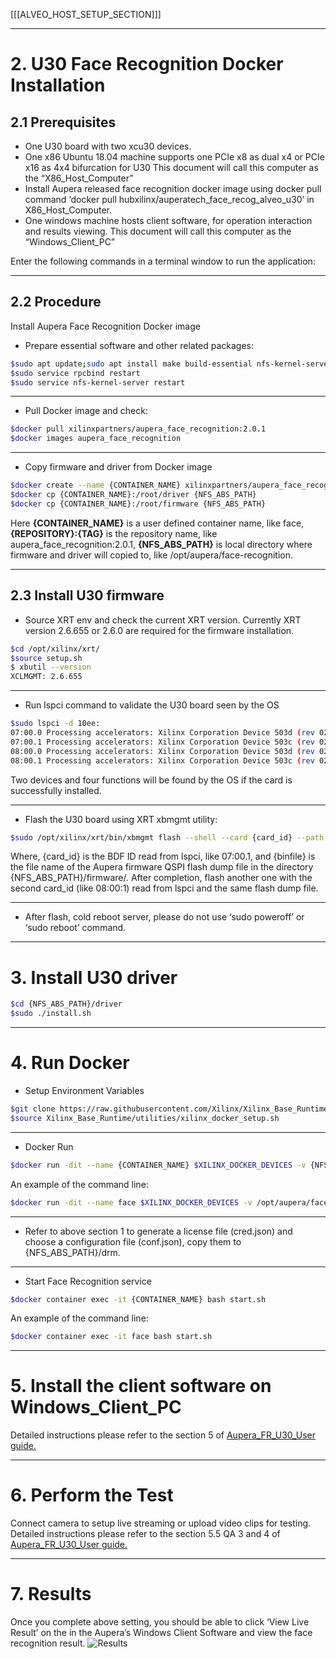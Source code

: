 [[[ALVEO_HOST_SETUP_SECTION]]]

---

# 2. U30 Face Recognition Docker Installation
## 2.1 Prerequisites
+ One U30 board with two xcu30 devices.
+ One x86 Ubuntu 18.04 machine supports one PCIe x8 as dual x4 or PCIe x16 as 4x4 bifurcation for U30 This document will call this computer as the “X86_Host_Computer”
+ Install Aupera released face recognition docker image using docker pull command ‘docker pull hubxilinx/auperatech_face_recog_alveo_u30’ in X86_Host_Computer.
+ One windows machine hosts client software, for operation interaction and results viewing. This document will call this computer as the “Windows_Client_PC”

Enter the following commands in a terminal window to run the application:

---

## 2.2 Procedure
Install Aupera Face Recognition Docker image
+ Prepare essential software and other related packages:

```bash
$sudo apt update;sudo apt install make build-essential nfs-kernel-server docker docker-containerd docker.io
$sudo service rpcbind restart
$sudo service nfs-kernel-server restart
```

---

+ Pull Docker image and check:

```bash
$docker pull xilinxpartners/aupera_face_recognition:2.0.1
$docker images aupera_face_recognition
```

---

+ Copy firmware and driver from Docker image

```bash
$docker create --name {CONTAINER_NAME} xilinxpartners/aupera_face_recognition:2.0.1 bash
$docker cp {CONTAINER_NAME}:/root/driver {NFS_ABS_PATH}
$docker cp {CONTAINER_NAME}:/root/firmware {NFS_ABS_PATH}
```

Here **{CONTAINER_NAME}** is a user defined container name, like face, **{REPOSITORY}:{TAG}** is the repository name, like aupera_face_recognition:2.0.1, **{NFS_ABS_PATH}** is local directory where firmware and driver will copied to, like /opt/aupera/face-recognition.

---

## 2.3 Install U30 firmware
+ Source XRT env and check the current XRT version.
Currently XRT version 2.6.655 or 2.6.0 are required for the firmware installation.

```bash
$cd /opt/xilinx/xrt/
$source setup.sh
$ xbutil --version
XCLMGMT: 2.6.655
```

---

+ Run lspci command to validate the U30 board seen by the OS

```bash
$sudo lspci -d 10ee:
07:00.0 Processing accelerators: Xilinx Corporation Device 503d (rev 02)
07:00.1 Processing accelerators: Xilinx Corporation Device 503c (rev 02)
08:00.0 Processing accelerators: Xilinx Corporation Device 503d (rev 02)
08:00.1 Processing accelerators: Xilinx Corporation Device 503c (rev 02)
```
Two devices and four functions will be found by the OS if the card is successfully installed.

---

+ Flash the U30 board using XRT xbmgmt utility:

```bash
$sudo /opt/xilinx/xrt/bin/xbmgmt flash --shell --card {card_id} --path {binfile}.bin
```

Where, {card_id} is the BDF ID read from lspci, like 07:00.1, and {binfile} is the file name of the Aupera firmware QSPI flash dump file in the directory {NFS_ABS_PATH}/firmware/. After completion, flash another one with the second card_id (like 08:00:1) read from lspci and the same flash dump file.

---

+ After flash, cold reboot server, please do not use ‘sudo poweroff’ or ‘sudo reboot’ command.

---

# 3. Install U30 driver

```bash
$cd {NFS_ABS_PATH}/driver
$sudo ./install.sh
```

---

# 4. Run Docker
+ Setup Environment Variables

```bash
$git clone https://raw.githubusercontent.com/Xilinx/Xilinx_Base_Runtime
$source Xilinx_Base_Runtime/utilities/xilinx_docker_setup.sh
```

---

+ Docker Run

```bash
$docker run -dit --name {CONTAINER_NAME} $XILINX_DOCKER_DEVICES -v {NFS_ABS_PATH}:{NFS_ABS_PATH} -e NFS_ABS_PATH={NFS_ABS_PATH} -p 56108:56108 {REPOSITORY}:{TAG} bash
```

An example of the command line:
```bash
$docker run -dit --name face $XILINX_DOCKER_DEVICES -v /opt/aupera/face-recognition/:/opt/aupera/face-recognition/ -e NFS_ABS_PATH=/opt/aupera/face-recognition/ -p 56108:56108 aupera_face_recognition:2.0.1 bash
```

---

+ Refer to above section 1 to generate a license file (cred.json) and choose a configuration file (conf.json), copy them to {NFS_ABS_PATH}/drm.

---

+ Start Face Recognition service

```bash
$docker container exec -it {CONTAINER_NAME} bash start.sh
```

An example of the command line:
```bash
$docker container exec -it face bash start.sh
```

---

# 5. Install the client software on Windows_Client_PC
Detailed instructions please refer to the section 5 of [Aupera_FR_U30_User guide.](https://www.xilinx.com/content/dam/xilinx/publications/user-guide/partner/aupera-user-guide.pdf)

---

# 6. Perform the Test
Connect camera to setup live streaming or upload video clips for testing.
Detailed instructions please refer to the section 5.5 QA 3 and 4 of [Aupera_FR_U30_User guide.](https://www.xilinx.com/content/dam/xilinx/publications/user-guide/partner/aupera-user-guide.pdf)

---

# 7. Results
Once you complete above setting, you should be able to click ‘View Live Result’ on the in the Aupera’s Windows Client Software and view the face recognition result.
![Results](assets/aupera_facial_recognition/results.png)
